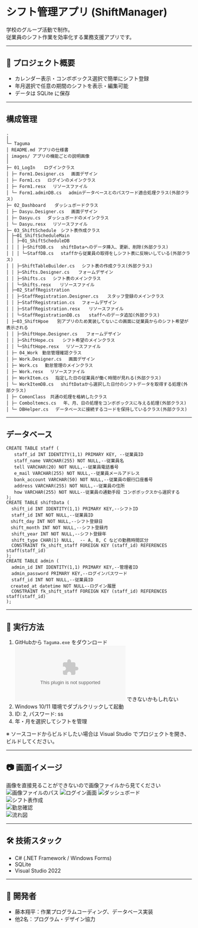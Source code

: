 # シフト管理アプリ (ShiftManager)
学校のグループ活動で制作。  
従業員のシフト作業を効率化する業務支援アプリです。  

---

## 📌 プロジェクト概要
- カレンダー表示・コンボボックス選択で簡単にシフト登録  
- 年月選択で任意の期間のシフトを表示・編集可能  
- データは SQLite に保存  

---
## 構成管理

```
.
│
└─ Taguma
│ README.md アプリの仕様書
│ images/ アプリの機能ごとの説明画像
│
├─ 01_LogIn　　ログインクラス
│ ├─ Form1.Designer.cs 　画面デザイン
│ ├─ Form1.cs 　ログインのメインクラス
│ ├─ Form1.resx 　リソースファイル
│ └─ Form1.adminDB.cs 　adminデータベースとのパスワード適合処理クラス(外部クラス)
├─ 02_Dashboard　　ダッシュボードクラス
│ ├─ Dasyu.Designer.cs 　画面デザイン
│ ├─ Dasyu.cs 　ダッシュボードのメインクラス
│ └─ Dasyu.resx 　リソースファイル
├─ 03_ShiftSchedule　シフト表作成クラス
│ ├─01_ShiftScheduleMain
│ │ ├─01_ShiftScheduleDB 
│ │ │ ├─ShiftDB.cs 　shiftDataへのデータ挿入、更新、削除(外部クラス)
│ │ │ └─StaffDB.cs 　staffから従業員の取得をしシフト表に反映いしている(外部クラス)
│ │ ├─ShiftTableBuilder.cs 　シフト表の作成クラス(外部クラス)
│ │ ├─Shifts.Designer.cs　　フォームデザイン
│ │ ├─Shifts.cs 　シフト表のメインクラス
│ │ └─Shifts.resx　　リソースファイル
│ ├─02_StaffRegistration
│ │ ├─StaffRegistration.Designer.cs　　スタッフ登録のメインクラス
│ │ ├─StaffRegistration.cs 　フォームデザイン
│ │ ├─StaffRegistration.resx　　リソースファイル
│ │ └─StaffRegistrationDB.cs　　staffへのデータ追加(外部クラス)
│ ├─03_ShiftHpoe　　別アプリのため実装してないこの画面に従業員からのシフト希望が表示される
│ │ ├─ShiftHope.Designer.cs　　フォームデザイン
│ │ ├─ShiftHope.cs　　シフト希望のメインクラス
│ │ └─ShiftHope.resx 　リソースファイル
│ ├─ 04_Work　勤怠管理確認クラス
│ ├─ Work.Designer.cs 　画面デザイン
│ ├─ Work.cs 　勤怠管理のメインクラス
│ ├─ Work.resx 　リソースファイル
│ ├─ WorkItem.cs 　指定した日の従業員が働く時間が見れる(外部クラス)
│ └─ WorkItemDB.cs 　shiftDataから選択した日付のシフトデータを取得する処理(外部クラス)
│ ├─ ComonClass　共通の処理を格納したクラス
│ ├─ Comboltemcs.cs 　年、月、日の処理をコンボボックスに与える処理(外部クラス)
│ └─ DBHelper.cs 　データベースに接続するコードを保持しているクラス(外部クラス)
```
---

## データベース
```
CREATE TABLE staff (
   staff_id INT IDENTITY(1,1) PRIMARY KEY, --従業員ID
   staff_name VARCHAR(255) NOT NULL,--従業員名
   tell VARCHAR(20) NOT NULL,--従業員電話番号
   e_mail VARCHAR(255) NOT NULL,--従業員メールアドレス
   bank_account VARCHAR(50) NOT NULL,--従業員の銀行口座番号
   address VARCHAR(255) NOT NULL,--従業員の住所
   how VARCHAR(255) NOT NULL--従業員の通勤手段 コンボボックスから選択する
);
CREATE TABLE shiftData (
  shift_id INT IDENTITY(1,1) PRIMARY KEY,--シフトID
  staff_id INT NOT NULL,--従業員ID
　shift_day INT NOT NULL,--シフト登録日
　shift_month INT NOT NULL,--シフト登録月
  shift_year INT NOT NULL,--シフト登録年
  shift_type CHAR(1) NULL,  -- A, B, C などの勤務時間区分
  CONSTRAINT fk_shift_staff FOREIGN KEY (staff_id) REFERENCES staff(staff_id)
);
CREATE TABLE admin (
  admin_id INT IDENTITY(1,1) PRIMARY KEY,--管理者ID
  admin_password PRIMARY KEY,--ログインパスワード
  staff_id INT NOT NULL,--従業員ID
　created_at datetime NOT NULL--ログイン履歴
  CONSTRAINT fk_shift_staff FOREIGN KEY (staff_id) REFERENCES staff(staff_id)
);
```
---
## 🚀 実行方法
1. GitHubから `Taguma.exe` をダウンロード![Taguma.exe]( Taguma.exe) できないかもしれない
2. Windows 10/11 環境でダブルクリックして起動  
3. ID: 2, パスワード: ss  
4. 年・月を選択してシフトを管理  

※ ソースコードからビルドしたい場合は Visual Studio でプロジェクトを開き、ビルドしてください。

---

## 📷 画面イメージ
画像を直接見ることができないので画像ファイルから見てください
![画像ファイルのパス](images)
![ログイン画面](images/スクリーンショット-2025-09-20-145501.png)
![ダッシュボード](images/スクリーンショット-2025-09-20-145511.png)  
![シフト表作成](images/スクリーンショット-2025-09-20-145620.png)  
![勤怠確認](images/スクリーンショット-2025-09-20-145643.png)  
![流れ図](images/スクリーンショット-2025-09-20-145517.png)

---

## 🛠 技術スタック
- C# (.NET Framework / Windows Forms)  
- SQLite  
- Visual Studio 2022

---

## 👤 開発者
- 藤本翔平：作業プログラムコーディング、データベース実装  
- 他2名：プログラム・デザイン協力















